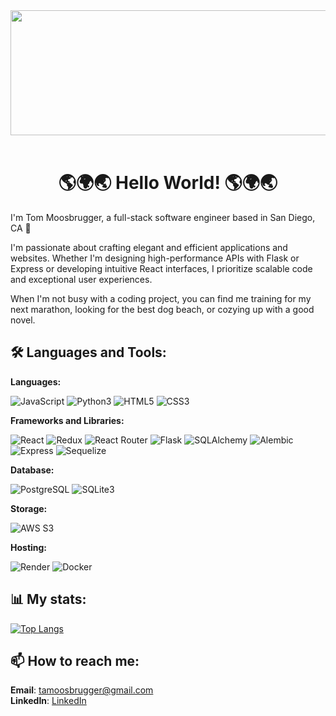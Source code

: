 <div id="header" align="center">
  <img src="https://media2.giphy.com/media/v1.Y2lkPTc5MGI3NjExejFvb2YyNnE2aGdmODBwZmdnNzJvdXkweTV4emgxdWk2ZGQwNjI2MSZlcD12MV9pbnRlcm5hbF9naWZfYnlfaWQmY3Q9Zw/4TrKGDZrcugHAt2VBc/giphy.gif" width="800" height="200"/>
</div>

<br>

<h1 align="center">🌎🌍🌏 Hello World! 🌎🌍🌏</h1>

I'm Tom Moosbrugger, a full-stack software engineer based in San Diego, CA 🌆

I'm passionate about crafting elegant and efficient applications and websites. Whether I'm designing high-performance APIs with Flask or Express or developing intuitive React interfaces, I prioritize scalable code and exceptional user experiences.

When I'm not busy with a coding project, you can find me training for my next marathon, looking for the best dog beach, or cozying up with a good novel.

## 🛠️ Languages and Tools:

**Languages:**

![JavaScript](https://img.shields.io/badge/javascript-%23323330.svg?style=for-the-badge&logo=javascript&logoColor=%23F7DF1E) ![Python3](https://img.shields.io/badge/python-3670A0?style=for-the-badge&logo=python&logoColor=ffdd54) ![HTML5](https://img.shields.io/badge/html5-%23E34F26.svg?style=for-the-badge&logo=html5&logoColor=white) ![CSS3](https://img.shields.io/badge/css3-%231572B6.svg?style=for-the-badge&logo=css3&logoColor=white) 

**Frameworks and Libraries:**

![React](https://img.shields.io/badge/React-20232A?style=for-the-badge&logo=react&logoColor=61DAFB) ![Redux](https://img.shields.io/badge/redux-%23593d88.svg?style=for-the-badge&logo=redux&logoColor=white) ![React Router](https://img.shields.io/badge/React_Router-CA4245?style=for-the-badge&logo=react-router&logoColor=white) ![Flask](https://img.shields.io/badge/Flask-000000?style=for-the-badge&logo=Flask&logoColor=white) ![SQLAlchemy](https://img.shields.io/badge/sqlalchemy-D71F00?style=for-the-badge&logo=sqlalchemy&logoColor=white) ![Alembic](https://img.shields.io/badge/alembic-6BA81E?style=for-the-badge&logo=alembic&logoColor=white) ![Express](https://img.shields.io/badge/Express%20js-000000?style=for-the-badge&logo=express&logoColor=white) ![Sequelize](https://img.shields.io/badge/Sequelize-52B0E7?style=for-the-badge&logo=Sequelize&logoColor=white)

**Database:** 

![PostgreSQL](https://img.shields.io/badge/PostgreSQL-316192?style=for-the-badge&logo=postgresql&logoColor=white) ![SQLite3](https://img.shields.io/badge/SQLite-003B57?style=for-the-badge&logo=SQLite&logoColor=white) 

**Storage:**

![AWS S3](https://img.shields.io/badge/AWS_S3-569A31?logo=amazons3&logoColor=fff&style=for-the-badge)

**Hosting:**

![Render](https://img.shields.io/badge/Render-%46E3B7.svg?style=for-the-badge&logo=render&logoColor=white) ![Docker](https://img.shields.io/badge/Docker-2CA5E0?style=for-the-badge&logo=docker&logoColor=white)


## 📊 My stats:

[![Top Langs](https://github-readme-stats.vercel.app/api/top-langs/?username=tom-moosbrugger&layout=compact&bg_color=000000&text_color=FFFFFF)](https://github.com/anuraghazra/github-readme-stats)

## 📫 How to reach me:

**Email**: tamoosbrugger@gmail.com<br>
**LinkedIn**: [LinkedIn](https://www.linkedin.com/in/tom-moosbrugger/)
